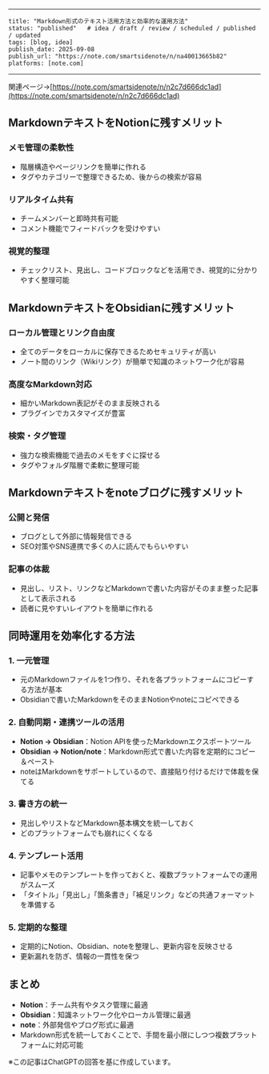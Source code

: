 

---
    
    title: "Markdown形式のテキスト活用方法と効率的な運用方法"
    status: "published"   # idea / draft / review / scheduled / published / updated
    tags: [blog, idea]
    publish_date: 2025-09-08
    publish_url: "https://note.com/smartsidenote/n/na40013665b82"
    platforms: [note.com]

---

関連ページ→[https://note.com/smartsidenote/n/n2c7d666dc1ad](https://note.com/smartsidenote/n/n2c7d666dc1ad)

## MarkdownテキストをNotionに残すメリット

### メモ管理の柔軟性
- 階層構造やページリンクを簡単に作れる  
- タグやカテゴリーで整理できるため、後からの検索が容易  

### リアルタイム共有
- チームメンバーと即時共有可能  
- コメント機能でフィードバックを受けやすい  

### 視覚的整理
- チェックリスト、見出し、コードブロックなどを活用でき、視覚的に分かりやすく整理可能  

## MarkdownテキストをObsidianに残すメリット

### ローカル管理とリンク自由度
- 全てのデータをローカルに保存できるためセキュリティが高い  
- ノート間のリンク（Wikiリンク）が簡単で知識のネットワーク化が容易  

### 高度なMarkdown対応
- 細かいMarkdown表記がそのまま反映される  
- プラグインでカスタマイズが豊富  

### 検索・タグ管理
- 強力な検索機能で過去のメモをすぐに探せる  
- タグやフォルダ階層で柔軟に整理可能  

## Markdownテキストをnoteブログに残すメリット

### 公開と発信
- ブログとして外部に情報発信できる  
- SEO対策やSNS連携で多くの人に読んでもらいやすい  

### 記事の体裁
- 見出し、リスト、リンクなどMarkdownで書いた内容がそのまま整った記事として表示される  
- 読者に見やすいレイアウトを簡単に作れる  

## 同時運用を効率化する方法

### 1. 一元管理
- 元のMarkdownファイルを1つ作り、それを各プラットフォームにコピーする方法が基本  
- Obsidianで書いたMarkdownをそのままNotionやnoteにコピペできる  

### 2. 自動同期・連携ツールの活用
- **Notion → Obsidian**：Notion APIを使ったMarkdownエクスポートツール  
- **Obsidian → Notion/note**：Markdown形式で書いた内容を定期的にコピー＆ペースト  
- noteはMarkdownをサポートしているので、直接貼り付けるだけで体裁を保てる  

### 3. 書き方の統一
- 見出しやリストなどMarkdown基本構文を統一しておく  
- どのプラットフォームでも崩れにくくなる  

### 4. テンプレート活用
- 記事やメモのテンプレートを作っておくと、複数プラットフォームでの運用がスムーズ  
- 「タイトル」「見出し」「箇条書き」「補足リンク」などの共通フォーマットを準備する  

### 5. 定期的な整理
- 定期的にNotion、Obsidian、noteを整理し、更新内容を反映させる  
- 更新漏れを防ぎ、情報の一貫性を保つ  

## まとめ
- **Notion**：チーム共有やタスク管理に最適  
- **Obsidian**：知識ネットワーク化やローカル管理に最適  
- **note**：外部発信やブログ形式に最適  
- Markdown形式を統一しておくことで、手間を最小限にしつつ複数プラットフォームに対応可能

※この記事はChatGPTの回答を基に作成しています。